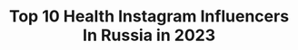 ---
title: Top 10 Health Instagram Influencers In Russia in 2023
description: >-
  Find top health Instagram influencers in Russia in 2023. Most popular hashtags: #sochifashionweek #mood #giveaway.
platform: Instagram
hits: 260
text_top: Discover the best Instagram profiles on inBeat.
text_bottom: inBeat has 260 Instagram influencers like this in Russia for you to collaborate.
profiles:
  - username: "married.my.enemy"
    fullname: >-
      УСЫНОВЛЕНИЕ 🍀 БЕРЕМЕННОСТЬ
    bio: >-
      Виктория Привезла американца в РФ Стань лучше, помогая другим Сотрудничать @married.my.enemy.pr Строю 🏥 для бедных @health2help Поддержи нашу работу:
    location: "Russia"
    followers: 12295
    engagement: 1287
    commentsToLikes: 0.073201
    id: ck6udx4oznmek0j71o984ijbp
    verified: false
    hashtags: "#newfoodwave, #glutenfree, #sexypreggy, #pregnant"
  - username: "joytodorova"
    fullname: >-
      Radost Todorova
    bio: >-
      👑Miss Universe 🇧🇬 book & food lover📚 🎥Let’s live a happy & healthy life together🐣 🎬 YouTube channel👇
    location: "Russia"
    followers: 76858
    engagement: 489
    commentsToLikes: 0.306696
    id: ck6u99hw2w94w0j715q9hp5wb
    verified: true
    hashtags: "#gift, #spon, #giveaway, #youareworthitbox"
  - username: "elena.infinity"
    fullname: >-
      •𝗘𝗟𝗘𝗡𝗔•𝗠𝗢𝗦𝗖𝗢𝗪•
    bio: >-
      📈BusinessWoman/Founder @infinity_italy @infinity_italy_msc 𝗦𝘁𝘆𝗹𝗶𝘀𝘁/NEW LOOK EVERY DAY 🌱HEALTHY/🏃🏼‍♀️SPORT @elena.infinity.beauty
    location: "Russia"
    followers: 181831
    engagement: 263
    commentsToLikes: 0.233000
    id: ck6tvw4daolt50j71vvbonj4a
    verified: false
    hashtags: "#sochifashionweek, #outfit, #lookoftheday, #autumnvibes"
  - username: "julia_bel_la"
    fullname: >-
      Girl in glasses👓🔥🔥🔥
    bio: >-
      Not a motivator🚫 Not a fitness trainer🚫 Not a Healthy Diet Coach🚫
    location: "Russia"
    followers: 60957
    engagement: 403
    commentsToLikes: 0.036513
    id: ck6uhkd849mi00j7106iu8l7k
    verified: false
    hashtags: ""
  - username: "tati_vk"
    fullname: >-
      Tatiana Korsakova
    bio: >-
      Founder of @vaara_studio ✉️tatiana@vaara.com My health&beauty blog: @myhandbookmag
    location: "Russia"
    followers: 800588
    engagement: 296
    commentsToLikes: 0.018472
    id: ck1394fr7jgyy0i19r53kfuto
    verified: true
    hashtags: "#iwish, #worldmentalhealthday, #gifted"
  - username: "nastya_konovalova"
    fullname: >-
      Анастасия / Растяжка / Самара
    bio: >-
      Сертифицированный тренер Основатель студии растяжки @healthy_stretching Для связи📲👇🏻
    location: "Russia"
    followers: 5869
    engagement: 541
    commentsToLikes: 0.114479
    id: ck5bwa931lb3n0i116rph7o9k
    verified: false
    hashtags: ""
  - username: "irengrot"
    fullname: >-
      I R E N • G R O T
    bio: >-
      traveller, visual creator, health coach motocross camerawomen @grotfilms irengrot@gmail.com📍Arco, Italy профессиональная зож техника👇🏽
    location: "Russia"
    followers: 52329
    engagement: 192
    commentsToLikes: 0.039806
    id: ck5zihqgtfq880i14txolpq5x
    verified: false
    hashtags: ""
  - username: "uzelkova.marina"
    fullname: >-
      Боржемская Марина
    bio: >-
      Похудение👇 @insta_borzhemsky Дневники питания👇 @by_borzhemsky Рецепты👇 @borzhemsky_healthy_food Тренер "Зважені та щасливі"💪 на @stbua Ссылка сайта👇
    location: "Russia"
    followers: 468250
    engagement: 188
    commentsToLikes: 0.044716
    id: ck5hdd22tmrdh0i11a81k7d1i
    verified: true
    hashtags: "#tefal, #unice, #fall, #love"
  - username: "koval_life"
    fullname: >-
      АННА КОВАЛЬ
    bio: >-
      Healthy-girl🌿Fitness model 💪🏽 Оставайся со мной🤗здесь полезно😉 Твоя программа здорового питания 👇🏽 Novosibirsk
    location: "Russia"
    followers: 93307
    engagement: 198
    commentsToLikes: 0.226868
    id: ck6ugdgi02dd70j713vrkdy1r
    verified: false
    hashtags: "#goldapple"
  - username: "m.a.r.i.a.y.m"
    fullname: >-
      М А Р Ь Я М
    bio: >-
      Fashion | Lifestyle | Beauty | Health Уход за волосами @m.y.b.e.a.u.t.y ✉️ direct
    location: "Russia"
    followers: 199712
    engagement: 232
    commentsToLikes: 0.014209
    id: ck134evvzw3y30i19ekxs3m0d
    verified: false
    hashtags: "#happy, #november, #candelagentlelasepro, #friday"
---